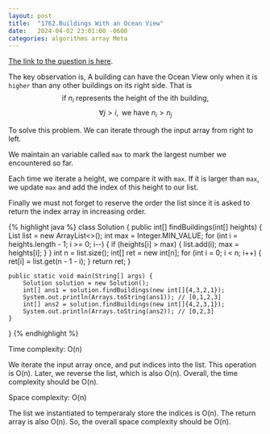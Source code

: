 ```yaml
---
layout: post
title:  "1762.Buildings With an Ocean View"
date:   2024-04-02 23:01:00 -0600
categories: algorithms array Meta
---
```

[The link to the question is here](https://leetcode.com/problems/buildings-with-an-ocean-view/description/).


The key observation is, A building can have the Ocean View only when it is `higher` than any other buildings on its right side. That is
$$ \text{ if } n_i \text{ represents the height of the ith building, } $$
$$ \forall j > i, \,\text{ we have } n_i > n_j $$

To solve this problem. We can iterate through the input array from right to left.

We maintain an variable called `max` to mark the largest number we encountered so far.

Each time we iterate a height, we compare it with `max`. If it is larger than `max`, we update `max` and add the index of this height to our list.

Finally we must not forget to reserve the order the list since it is asked to return the index array in increasing order.

{% highlight java %}
class Solution {
    public int[] findBuildings(int[] heights) {
        List<Integer> list = new ArrayList<>();
        int max = Integer.MIN_VALUE;
        for (int i = heights.length - 1; i >= 0; i--) {
            if (heights[i] > max) {
                list.add(i);
                max = heights[i];
            }
        }
        int n = list.size();
        int[] ret = new int[n];
        for (int i = 0; i < n; i++) {
            ret[i] = list.get(n - 1 - i);
        }
        return ret;
    }

    public static void main(String[] args) {
        Solution solution = new Solution();
        int[] ans1 = solution.findBuildings(new int[]{4,3,2,1});
        System.out.println(Arrays.toString(ans1)); // [0,1,2,3]
        int[] ans2 = solution.findBuildings(new int[]{4,2,3,1});
        System.out.println(Arrays.toString(ans2)); // [0,2,3]
    }
}
{% endhighlight %}

Time complexity: O(n)

We iterate the input array once, and put indices into the list. This operation is O(n). Later, we reverse the list, which is also O(n). Overall, the time complexity should be O(n).

Space complexity: O(n)

The list we instantiated to temperaraly store the indices is O(n). The return array is also O(n). So, the overall space complexity should be O(n).